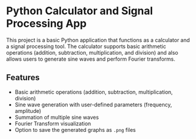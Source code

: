 # Python Calculator and Signal Processing App

This project is a basic Python application that functions as a calculator and a signal processing tool. The calculator supports basic arithmetic operations (addition, subtraction, multiplication, and division) and also allows users to generate sine waves and perform Fourier transforms.

## Features

- Basic arithmetic operations (addition, subtraction, multiplication, division)
- Sine wave generation with user-defined parameters (frequency, amplitude)
- Summation of multiple sine waves
- Fourier Transform visualization
- Option to save the generated graphs as `.png` files
